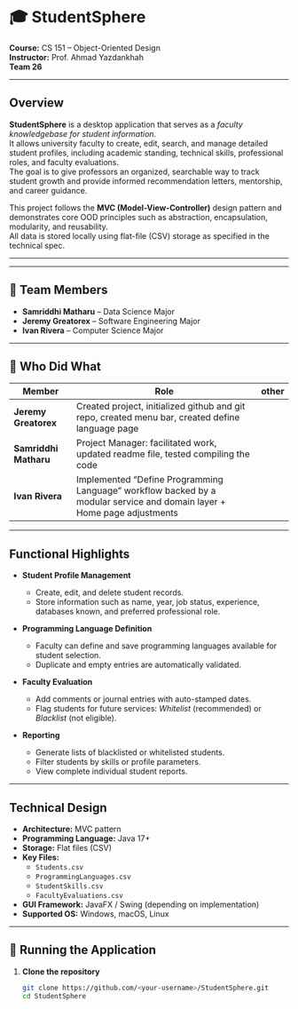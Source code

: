 # 🎓 StudentSphere
**Course:** CS 151 – Object-Oriented Design  
**Instructor:** Prof. Ahmad Yazdankhah  
**Team 26**

---

##  Overview
**StudentSphere** is a desktop application that serves as a *faculty knowledgebase for student information*.  
It allows university faculty to create, edit, search, and manage detailed student profiles, including academic standing, technical skills, professional roles, and faculty evaluations.  
The goal is to give professors an organized, searchable way to track student growth and provide informed recommendation letters, mentorship, and career guidance.

This project follows the **MVC (Model-View-Controller)** design pattern and demonstrates core OOD principles such as abstraction, encapsulation, modularity, and reusability.  
All data is stored locally using flat-file (CSV) storage as specified in the technical spec.

---

---

## 👥 Team Members
- **Samriddhi Matharu** – Data Science Major
- **Jeremy Greatorex** – Software Engineering Major
- **Ivan Rivera** – Computer Science Major

---
## 🧩 Who Did What

| Member | Role | other |
|---------|------|------------------|
| **Jeremy Greatorex** | Created project, initialized github and git repo, created menu bar, created define language page |
| **Samriddhi Matharu** | Project Manager: facilitated work, updated readme file, tested compiling the code
| **Ivan Rivera** |Implemented “Define Programming Language” workflow backed by a modular service and domain layer + Home page adjustments |

---

##  Functional Highlights

- **Student Profile Management**
  - Create, edit, and delete student records.
  - Store information such as name, year, job status, experience, databases known, and preferred professional role.

- **Programming Language Definition**
  - Faculty can define and save programming languages available for student selection.
  - Duplicate and empty entries are automatically validated.

- **Faculty Evaluation**
  - Add comments or journal entries with auto-stamped dates.
  - Flag students for future services: *Whitelist* (recommended) or *Blacklist* (not eligible).

- **Reporting**
  - Generate lists of blacklisted or whitelisted students.
  - Filter students by skills or profile parameters.
  - View complete individual student reports.

---

##  Technical Design

- **Architecture:** MVC pattern
- **Programming Language:** Java 17+
- **Storage:** Flat files (CSV)
- **Key Files:**
  - `Students.csv`
  - `ProgrammingLanguages.csv`
  - `StudentSkills.csv`
  - `FacultyEvaluations.csv`
- **GUI Framework:** JavaFX / Swing (depending on implementation)
- **Supported OS:** Windows, macOS, Linux

---

## 🚀 Running the Application

1. **Clone the repository**
   ```bash
   git clone https://github.com/<your-username>/StudentSphere.git
   cd StudentSphere